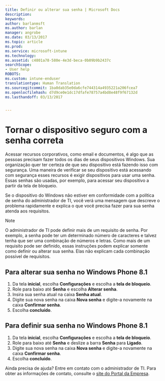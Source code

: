 ```yaml
---
title: Definir ou alterar sua senha | Microsoft Docs
description: 
keywords: 
author: barlanmsft
ms.author: barlan
manager: angrobe
ms.date: 03/13/2017
ms.topic: article
ms.prod: 
ms.service: microsoft-intune
ms.technology: 
ms.assetid: c4801a78-580e-4e3d-beca-0b09b9b2437c
searchScope:
- User help
ROBOTS: 
ms.custom: intune-enduser
translationtype: Human Translation
ms.sourcegitcommit: 1ba0dab35e0da6cfe744314a4935221a206fcea7
ms.openlocfilehash: d7d9ce0e1dc17dfafe78757a4bd8e48f9f67132d
ms.lasthandoff: 03/13/2017


---
```


# <a name="make-your-device-safer-with-the-right-password"></a>Tornar o dispositivo seguro com a senha correta

Acessar recursos corporativos, como email e documentos, é algo que as pessoas precisam fazer todos os dias de seus dispositivos Windows. Sua organização quer ter certeza de que seu dispositivo está fazendo isso com segurança. Uma maneira de verificar se seu dispositivo está acessando com segurança esses recursos é exigir dispositivos para usar uma senha. Essas senhas são usadas, por exemplo, para acessar seu dispositivo a partir da tela de bloqueio.

Se o dispositivo do Windows não estiver em conformidade com a política de senha do administrador de TI, você verá uma mensagem que descreve o problema rapidamente e explica o que você precisa fazer para sua senha atenda aos requisitos.

> [!Note]
> O administrador de TI pode definir mais de um requisito de senha. Por exemplo, a senha pode ter um determinado número de caracteres e talvez tenha que ser uma combinação de números e letras. Como mais de um requisito pode ser definido, essas instruções podem explicar somente como definir ou alterar sua senha. Elas não explicam cada combinação possível de requisitos.

## <a name="to-change-your-password-on-windows-phone-81"></a>Para alterar sua senha no Windows Phone 8.1

1. Da tela **inicial**, escolha **Configurações** e escolha a **tela de bloqueio**.
2. Role para baixo até **Senha** e escolha **Alterar senha**.
3. Insira sua senha atual na caixa **Senha atual**.
4. Digite sua nova senha na caixa **Nova senha** e digite-a novamente na caixa **Confirmar senha**.
4. Escolha **concluído**.

## <a name="to-set-your-password-on-windows-phone-81"></a>Para definir sua senha no Windows Phone 8.1

1. Da tela **inicial**, escolha **Configurações** e escolha a **tela de bloqueio**.
2. Role para baixo até **Senha** e deslize a barra **Senha** para **Ligado**.
3. Digite sua nova senha na caixa **Nova senha** e digite-a novamente na caixa **Confirmar senha**.
4. Escolha **concluído**.

Ainda precisa de ajuda? Entre em contato com o administrador de TI. Para obter as informações de contato, consulte o [site do Portal da Empresa](http://portal.manage.microsoft.com).


